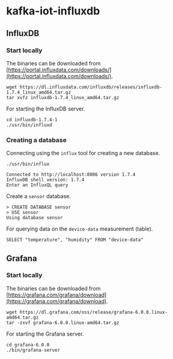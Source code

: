 # kafka-iot-influxdb

## InfluxDB

### Start locally

The binaries can be downloaded from [https://portal.influxdata.com/downloads/](https://portal.influxdata.com/downloads/).

```
wget https://dl.influxdata.com/influxdb/releases/influxdb-1.7.4_linux_amd64.tar.gz
tar xvfz influxdb-1.7.4_linux_amd64.tar.gz
```

For starting the InfluxDB server.

```
cd influxdb-1.7.4-1
./usr/bin/influxd
```

### Creating a database

Connecting using the `influx` tool for creating a new database.

```
./usr/bin/influx

Connected to http://localhost:8086 version 1.7.4
InfluxDB shell version: 1.7.4
Enter an InfluxQL query
```

Create a `sensor` database.

```
> CREATE DATABASE sensor
> USE sensor
Using database sensor
```

For querying data on the `device-data` measurement (table).

```
SELECT "temperature", "humidity" FROM "device-data"
```

## Grafana

### Start locally

The binaries can be downloaded from [https://grafana.com/grafana/download](https://grafana.com/grafana/download).

```
wget https://dl.grafana.com/oss/release/grafana-6.0.0.linux-amd64.tar.gz
tar -zxvf grafana-6.0.0.linux-amd64.tar.gz
```

For starting the Grafana server.

```
cd grafana-6.0.0
./bin/grafana-server
```